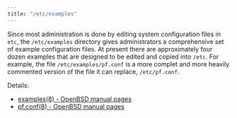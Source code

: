 ```yaml
---
title: "/etc/examples"
---
```


Since most administration is done by editing system configuration files in `etc`,
the `/etc/examples` directory gives administrators a comprehensive set of example configuration files.
At present there are approximately four dozen examples that are designed to be edited and copied into `/etc`.
For example, the file `/etc/examples/pf.conf` is a more complet and more heavily commented version of the
file it can replace, `/etc/pf.conf`.

Details:

* [examples(8) - OpenBSD manual pages](https://man.openbsd.org/examples)
* [pf.conf(8) - OpenBSD manual pages](https://man.openbsd.org/pf.conf&sektion=5)
